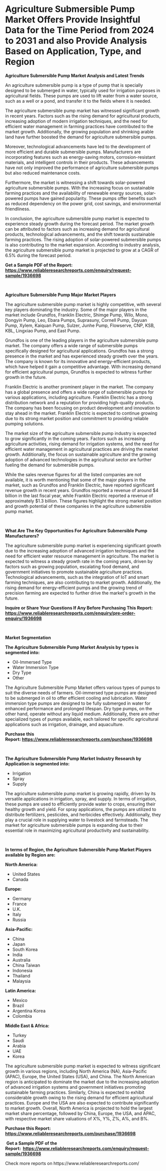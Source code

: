 <p><h1>Agriculture Submersible Pump Market Offers Provide Insightful Data for the Time Period from 2024 to 2031 and also Provide Analysis Based on Application, Type, and Region</h1></p><p><strong>Agriculture Submersible Pump Market Analysis and Latest Trends</strong></p>
<p><p>An agriculture submersible pump is a type of pump that is specially designed to be submerged in water, typically used for irrigation purposes in agricultural fields. These pumps are used to lift water from a water source, such as a well or a pond, and transfer it to the fields where it is needed.</p><p>The agriculture submersible pump market has witnessed significant growth in recent years. Factors such as the rising demand for agricultural products, increasing adoption of modern irrigation techniques, and the need for efficient water management in farming practices have contributed to the market growth. Additionally, the growing population and shrinking arable land have further boosted the demand for agriculture submersible pumps.</p><p>Moreover, technological advancements have led to the development of more efficient and durable submersible pumps. Manufacturers are incorporating features such as energy-saving motors, corrosion-resistant materials, and intelligent controls in their products. These advancements have not only improved the performance of agriculture submersible pumps but also reduced maintenance costs.</p><p>Furthermore, the market is witnessing a shift towards solar-powered agriculture submersible pumps. With the increasing focus on sustainable farming practices and the availability of renewable energy sources, solar-powered pumps have gained popularity. These pumps offer benefits such as reduced dependency on the power grid, cost savings, and environmental friendliness.</p><p>In conclusion, the agriculture submersible pump market is expected to experience steady growth during the forecast period. The market growth can be attributed to factors such as increasing demand for agricultural products, technological advancements, and the shift towards sustainable farming practices. The rising adoption of solar-powered submersible pumps is also contributing to the market expansion. According to industry analysis, the agriculture submersible pump market is projected to grow at a CAGR of 6.5% during the forecast period.</p></p>
<p><strong>Get a Sample PDF of the Report:&nbsp; <a href="https://www.reliableresearchreports.com/enquiry/request-sample/1936698">https://www.reliableresearchreports.com/enquiry/request-sample/1936698</a></strong></p>
<p>&nbsp;</p>
<p><strong>Agriculture Submersible Pump Major Market Players</strong></p>
<p><p>The agriculture submersible pump market is highly competitive, with several key players dominating the industry. Some of the major players in the market include Grundfos, Franklin Electric, Shimge Pump, Wilo, Mono, Dongyin Pump, Leo, Ebara Pumps, Suprasuny, Cornell Pump, Dayuan Pump, Xylem, Kaiquan Pump, Sulzer, Junhe Pump, Flowserve, CNP, KSB, KBL, Lingxiao Pump, and East Pump.</p><p>Grundfos is one of the leading players in the agriculture submersible pump market. The company offers a wide range of submersible pumps specifically designed for agricultural applications. Grundfos has a strong presence in the market and has experienced steady growth over the years. The company is known for its innovative and energy-efficient products, which have helped it gain a competitive advantage. With increasing demand for efficient agricultural pumps, Grundfos is expected to witness further growth in the future.</p><p>Franklin Electric is another prominent player in the market. The company has a global presence and offers a wide range of submersible pumps for various applications, including agriculture. Franklin Electric has a strong distribution network and a reputation for providing high-quality products. The company has been focusing on product development and innovation to stay ahead in the market. Franklin Electric is expected to continue growing due to its strong market position and commitment to providing reliable pumping solutions.</p><p>The market size of the agriculture submersible pump industry is expected to grow significantly in the coming years. Factors such as increasing agriculture activities, rising demand for irrigation systems, and the need for efficient water management in agricultural practices are driving the market growth. Additionally, the focus on sustainable agriculture and the growing adoption of advanced technologies in the agricultural sector are further fueling the demand for submersible pumps.</p><p>While the sales revenue figures for all the listed companies are not available, it is worth mentioning that some of the major players in the market, such as Grundfos and Franklin Electric, have reported significant revenue growth in recent years. Grundfos reported a revenue of around $4 billion in the last fiscal year, while Franklin Electric reported a revenue of approximately $1.3 billion. These figures highlight the strong market position and growth potential of these companies in the agriculture submersible pump market.</p></p>
<p>&nbsp;</p>
<p><strong>What Are The Key Opportunities For Agriculture Submersible Pump Manufacturers?</strong></p>
<p><p>The agriculture submersible pump market is experiencing significant growth due to the increasing adoption of advanced irrigation techniques and the need for efficient water resource management in agriculture. The market is expected to witness a steady growth rate in the coming years, driven by factors such as growing population, escalating food demand, and government initiatives to promote sustainable agriculture practices. Technological advancements, such as the integration of IoT and smart farming techniques, are also contributing to market growth. Additionally, the rising demand for energy-efficient pumps and the growing trend of precision farming are expected to further drive the market's growth in the future.</p></p>
<p><strong>Inquire or Share Your Questions If Any Before Purchasing This Report: <a href="https://www.reliableresearchreports.com/enquiry/pre-order-enquiry/1936698">https://www.reliableresearchreports.com/enquiry/pre-order-enquiry/1936698</a></strong></p>
<p>&nbsp;</p>
<p><strong>Market Segmentation</strong></p>
<p><strong>The Agriculture Submersible Pump Market Analysis by types is segmented into:</strong></p>
<p><ul><li>Oil-Immersed Type</li><li>Water Immersion Type</li><li>Dry Type</li><li>Other</li></ul></p>
<p><p>The Agriculture Submersible Pump Market offers various types of pumps to suit the diverse needs of farmers. Oil-immersed type pumps are designed to be submerged in oil to offer efficient cooling and lubrication. Water immersion type pumps are designed to be fully submerged in water for enhanced performance and prolonged lifespan. Dry type pumps, on the other hand, operate without any liquid medium. Additionally, there are other specialized types of pumps available, each tailored for specific agricultural applications such as irrigation, drainage, and aquaculture.</p></p>
<p><strong>Purchase this Report:&nbsp;<a href="https://www.reliableresearchreports.com/purchase/1936698">https://www.reliableresearchreports.com/purchase/1936698</a></strong></p>
<p>&nbsp;</p>
<p><strong>The Agriculture Submersible Pump Market Industry Research by Application is segmented into:</strong></p>
<p><ul><li>Irrigation</li><li>Spray</li><li>Supply</li></ul></p>
<p><p>The agriculture submersible pump market is growing rapidly, driven by its versatile applications in irrigation, spray, and supply. In terms of irrigation, these pumps are used to efficiently provide water to crops, ensuring their healthy growth and yield. For spray applications, the pumps are utilized to distribute fertilizers, pesticides, and herbicides effectively. Additionally, they play a crucial role in supplying water to livestock and farmsteads. The market for agriculture submersible pumps is expanding due to their essential role in maximizing agricultural productivity and sustainability.</p></p>
<p>&nbsp;</p>
<p><strong>In terms of Region, the Agriculture Submersible Pump Market Players available by Region are:</strong></p>
<p>
    <p> <strong> North America: </strong>
        <ul>
            <li>United States</li>
            <li>Canada</li>
        </ul>
        </p> 
    <p> <strong> Europe: </strong>
        <ul>
            <li>Germany</li>
            <li>France</li>
            <li>U.K.</li>
            <li>Italy</li>
            <li>Russia</li>
        </ul>
        </p> 
    <p> <strong> Asia-Pacific: </strong>
        <ul>
            <li>China</li>
            <li>Japan</li>
            <li>South Korea</li>
            <li>India</li>
            <li>Australia</li>
            <li>China Taiwan</li>
            <li>Indonesia</li>
            <li>Thailand</li>
            <li>Malaysia</li>
        </ul>
        </p> 
    <p> <strong> Latin America: </strong>
        <ul>
            <li>Mexico</li>
            <li>Brazil</li>
            <li>Argentina Korea</li>
            <li>Colombia</li>
        </ul>
        </p> 
    <p> <strong> Middle East & Africa: </strong>
        <ul>
            <li>Turkey</li>
            <li>Saudi</li>
            <li>Arabia</li>
            <li>UAE</li>
            <li>Korea</li>
        </ul>
    </p>
    </p>
<p><p>The agriculture submersible pump market is expected to witness significant growth in various regions, including North America (NA), Asia-Pacific (APAC), Europe, the United States (USA), and China. The North American region is anticipated to dominate the market due to the increasing adoption of advanced irrigation systems and government initiatives promoting sustainable farming practices. Similarly, China is expected to exhibit considerable growth owing to the rising demand for efficient agricultural practices. Europe and the USA are also expected to contribute significantly to market growth. Overall, North America is projected to hold the largest market share percentage, followed by China, Europe, the USA, and APAC, with respective market share valuations of X%, Y%, Z%, A%, and B%.</p></p>
<p><strong>Purchase this Report: <a href="https://www.reliableresearchreports.com/purchase/1936698">https://www.reliableresearchreports.com/purchase/1936698</a></strong></p>
<p>&nbsp;<strong>Get a Sample PDF of the Report:&nbsp;&nbsp;<a href="https://www.reliableresearchreports.com/enquiry/request-sample/1936698">https://www.reliableresearchreports.com/enquiry/request-sample/1936698</a></strong></p>
<p><strong></strong></p>
<p>Check more reports on https://www.reliableresearchreports.com/</p>